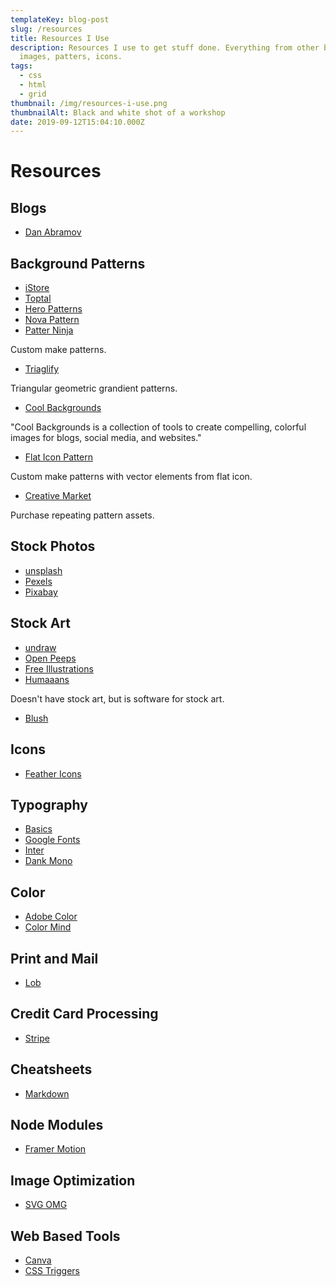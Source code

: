 ```yaml
---
templateKey: blog-post
slug: /resources
title: Resources I Use
description: Resources I use to get stuff done. Everything from other blogs,
  images, patters, icons.
tags:
  - css
  - html
  - grid
thumbnail: /img/resources-i-use.png
thumbnailAlt: Black and white shot of a workshop
date: 2019-09-12T15:04:10.000Z
---
```


# Resources

## Blogs

- [Dan Abramov](https://overreacted.io/)

## Background Patterns

- [iStore](https://lstore.graphics/paaatterns/)
- [Toptal](https://www.toptal.com/designers/subtlepatterns/)
- [Hero Patterns](https://www.heropatterns.com/)
- [Nova Pattern](https://www.novapattern.com/)
- [Patter Ninja](https://patterninja.com/)

Custom make patterns.

- [Triaglify](https://trianglify.io/)

Triangular geometric grandient patterns.

- [Cool Backgrounds](https://coolbackgrounds.io/)

"Cool Backgrounds is a collection of tools to create compelling, colorful images for blogs, social media, and websites."

- [Flat Icon Pattern](https://pattern.flaticon.com/)

Custom make patterns with vector elements from flat icon.

- [Creative Market](https://creativemarket.com/search?q=repeating+pattern)

Purchase repeating pattern assets.

## Stock Photos

- [unsplash](https://unsplash.com/)
- [Pexels](https://www.pexels.com/)
- [Pixabay](https://pixabay.com/)

## Stock Art

- [undraw](https://undraw.co/)
- [Open Peeps](https://www.openpeeps.com/)
- [Free Illustrations](https://freeillustrations.xyz/)
- [Humaaans](https://www.humaaans.com/)

Doesn't have stock art, but is software for stock art.

- [Blush](https://blush.design/)

## Icons

- [Feather Icons](https://feathericons.com/)

## Typography

- [Basics](https://www.pierrickcalvez.com/journal/a-five-minutes-guide-to-better-typography)
- [Google Fonts](https://fonts.google.com)
- [Inter](https://rsms.me/inter/)
- [Dank Mono](https://dank.sh/)

## Color

- [Adobe Color](https://color.adobe.com)
- [Color Mind](http://colormind.io/bootstrap/)

## Print and Mail

- [Lob](https://lob.com/)

## Credit Card Processing

- [Stripe](https://stripe.com/)

## Cheatsheets

- [Markdown](https://github.com/adam-p/markdown-here/wiki/Markdown-Cheatsheet)

## Node Modules

- [Framer Motion](https://www.framer.com/motion/)

## Image Optimization

- [SVG OMG](https://jakearchibald.github.io/svgomg/)

## Web Based Tools

- [Canva](https://www.canva.com/)
- [CSS Triggers](https://csstriggers.com/)
